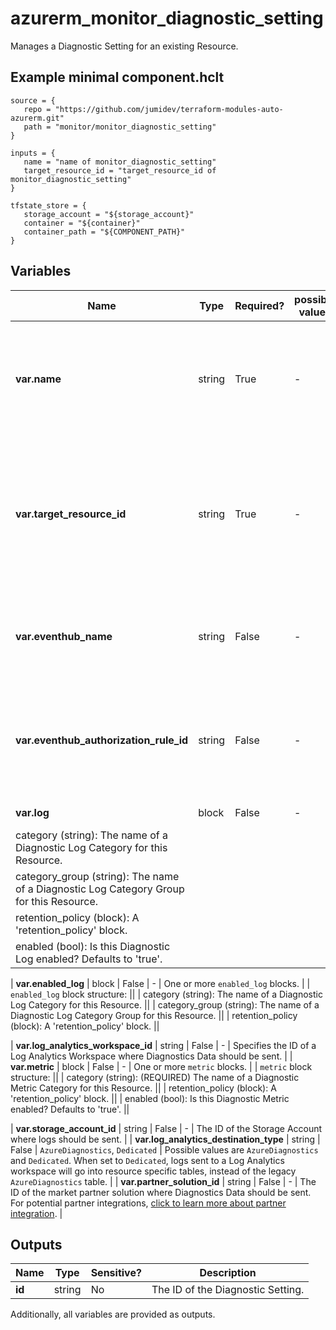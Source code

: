 # azurerm_monitor_diagnostic_setting

Manages a Diagnostic Setting for an existing Resource.

## Example minimal component.hclt

```hcl
source = {
   repo = "https://github.com/jumidev/terraform-modules-auto-azurerm.git" 
   path = "monitor/monitor_diagnostic_setting" 
}

inputs = {
   name = "name of monitor_diagnostic_setting" 
   target_resource_id = "target_resource_id of monitor_diagnostic_setting" 
}

tfstate_store = {
   storage_account = "${storage_account}" 
   container = "${container}" 
   container_path = "${COMPONENT_PATH}" 
}

```

## Variables

| Name | Type | Required? |  possible values |  Description |
| ---- | ---- | --------- |  ----------- | ----------- |
| **var.name** | string | True | -  |  Specifies the name of the Diagnostic Setting. Changing this forces a new resource to be created. | 
| **var.target_resource_id** | string | True | -  |  The ID of an existing Resource on which to configure Diagnostic Settings. Changing this forces a new resource to be created. | 
| **var.eventhub_name** | string | False | -  |  Specifies the name of the Event Hub where Diagnostics Data should be sent. | 
| **var.eventhub_authorization_rule_id** | string | False | -  |  Specifies the ID of an Event Hub Namespace Authorization Rule used to send Diagnostics Data. | 
| **var.log** | block | False | -  |  One or more `log` blocks. | | `log` block structure: || 
|   category (string): The name of a Diagnostic Log Category for this Resource. ||
|   category_group (string): The name of a Diagnostic Log Category Group for this Resource. ||
|   retention_policy (block): A 'retention_policy' block. ||
|   enabled (bool): Is this Diagnostic Log enabled? Defaults to 'true'. ||

| **var.enabled_log** | block | False | -  |  One or more `enabled_log` blocks. | | `enabled_log` block structure: || 
|   category (string): The name of a Diagnostic Log Category for this Resource. ||
|   category_group (string): The name of a Diagnostic Log Category Group for this Resource. ||
|   retention_policy (block): A 'retention_policy' block. ||

| **var.log_analytics_workspace_id** | string | False | -  |  Specifies the ID of a Log Analytics Workspace where Diagnostics Data should be sent. | 
| **var.metric** | block | False | -  |  One or more `metric` blocks. | | `metric` block structure: || 
|   category (string): (REQUIRED) The name of a Diagnostic Metric Category for this Resource. ||
|   retention_policy (block): A 'retention_policy' block. ||
|   enabled (bool): Is this Diagnostic Metric enabled? Defaults to 'true'. ||

| **var.storage_account_id** | string | False | -  |  The ID of the Storage Account where logs should be sent. | 
| **var.log_analytics_destination_type** | string | False | `AzureDiagnostics`, `Dedicated`  |  Possible values are `AzureDiagnostics` and `Dedicated`. When set to `Dedicated`, logs sent to a Log Analytics workspace will go into resource specific tables, instead of the legacy `AzureDiagnostics` table. | 
| **var.partner_solution_id** | string | False | -  |  The ID of the market partner solution where Diagnostics Data should be sent. For potential partner integrations, [click to learn more about partner integration](https://learn.microsoft.com/en-us/azure/partner-solutions/overview). | 



## Outputs

| Name | Type | Sensitive? | Description |
| ---- | ---- | --------- | --------- |
| **id** | string | No  | The ID of the Diagnostic Setting. | 

Additionally, all variables are provided as outputs.
